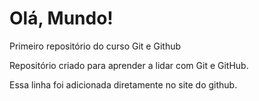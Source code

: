 # Olá, Mundo!
 Primeiro repositório do curso Git e Github

 Repositório criado para aprender a lidar com Git e GitHub.

 Essa linha foi adicionada diretamente no site do github.
